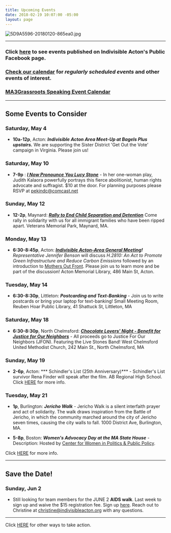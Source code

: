 ```yaml
---
title: Upcoming Events
date: 2018-02-19 10:07:00 -05:00
layout: page
---
```


![5D9A5596-20180120-865ea0.jpg](/uploads/5D9A5596-20180120-865ea0.jpg)

---

### Click [here](https://www.facebook.com/pg/IndivisibleActon/events/?ref=page_internal) to see events published on Indivisible Acton's Public Facebook page.

### [Check our calendar](http://www.indivisibleacton.org/calendar.html) for *regularly scheduled events* and other events of interest.

### [MA3Grassroots Speaking Event Calendar](https://www.ma3grassroots.com/event-calendar)

---

## Some Events to Consider

### Saturday, May 4

* **10a-12p**, Acton:  ***Indivisible Acton Area Meet-Up at Bagels Plus upstairs.*** We are supporting the Sister District 'Get Out the Vote' campaign in Virginia. Please join us!   

### Saturday, May 10

* **7-9p** : ***[I Now Pronounce You Lucy Stone](https://drive.google.com/file/d/1W70va_6WJdY_4SNrGeVKyAFqzDCxtSDD/view)*** - In her one-woman play, Judith Kalaora powerfully portrays this fierce abolitionist, human rights advocate and suffragist.  $10 at the door. For planning purposes please RSVP at pekindc@comcast.net  

### Sunday, May 12

* **12-2p**, Maynard: ***[Rally to End Child Separation and Detention](https://mothersdayrally.com)*** Come rally in solidarity with us for all immigrant families who have been ripped apart.  Veterans Memorial Park, Maynard, MA.  

### Monday, May 13

* **6:30-8:45p**, Acton: ***[Indivisible Acton-Area General Meeting](https://docs.google.com/document/d/1-9GxuTCYZmSotPPzStLssoH6AjZdbccoMfSlanplVd8/view)!***  *Representative Jennifer Benson* will discuss *H.2810: An Act to Promote Green Infrastructure and Reduce Carbon Emissions* followed by an introduction to [Mothers Out Front](https://www.mothersoutfront.org/?fbclid=IwAR0yTe_rdWP0yS8r20O6gqxQf_OnRzXBp1LepfxOitRljVrdEy6bbK1F6Y4).  Please join us to learn more and be part of the discussion! Acton Memorial Library, 486 Main St, Acton.

### Tuesday, May 14

* **6:30-8:30p**, Littleton: ***Postcarding and Text-Banking*** - Join us to write postcards or bring your laptop for text-banking!  Small Meeting Room, Reuben Hoar Public Library, 41 Shattuck St, Littleton, MA  

### Saturday, May 18

* **6:30-8:30p**, North Chelmsford: ***[Chocolate Lovers' Night - Benefit for Justice for Our Neighbors](http://www.wcumc.us/ChocolateLoversNight)*** - All proceeds go to Justice For Our Neighbors (JFON).  Featuring the Live Stones Band!
West Chelmsford United Methodist Church, 242 Main St., North Chelmsford, MA

### Sunday, May 19

* **2-6p**, Acton: *** Schindler's List (25th Anniversary)*** - Schindler's List survivor Rena Finder will speak after the film.  AB Regional High School.  Click [HERE](https://www.bethelohim.org/event/schindlers_list) for more info.


### Tuesday, May 21

* **1p**, Burlington: ***Jericho Walk*** - Jericho Walk is a silent interfaith prayer and act of solidarity. The walk draws inspiration from the Battle of Jericho, in which the community marched around the city of Jericho seven times, causing the city walls to fall.  1000 District Ave, Burlington, MA.

* **5-8p**, Boston:  ***Women's Advocacy Day at the MA State House*** - Description: Hosted by [Center for Women in Politics & Public Policy](https://www.facebook.com/cwppp/?eid=ARAm37TO5bfy_EueCNG-sL88fQPRsF0fSLW41nit_tmjXNys3oDgOEoWUs7EuwwJ5FyFu0Ig2m4G1LiK).  

Click [HERE](https://www.facebook.com/events/2808716699352519/) for more info.

---

## Save the Date!


### Sunday, Jun 2

* Still looking for team members for the JUNE 2 **AIDS walk**. Last week to sign up and waive the $15 registration fee. Sign up [here](https://u1584542.ct.sendgrid.net/mpss/c/JwE/ni0YAA/t.2p9/PM14XI-8RKWdFnI7JcP-Yw/h5/Vk58CdpjXfDev4xd8DLn5a4A180qbcUQ2TMObz0vy-2BAmq-2FHpfNxqR0YJsMg44xPyeJZpTD3p-2Bhcu68Fl3cWXGkynS62hub2SDOT-2FOrHciIqMkmQEXxe7ucF85HeIyLqzLZNImbkr0G-2Fym9uRH4Q6SSp70YwJsXkfyqUQBZSr23k0OHv7xd41vNI79E5ToZWaszCpSpUsNYVKEIa0m7hNPS-2FHh6kOi1RLEIUVvgBUbIYy01aG3CL-2FjtGM5XT-2Bsk2Q-2B9I1gf-2FVK8ukZ32ZRfEfqzk2-2Bjhu1rubmbNf1HwAmXsBJ34NKOsZshnJZNV-2BF9JVlyfqK4wWwiY2lLKIXF2yoY5HesEMLQpz3LfZYw5-2BPmXohHJOHwLvlXUbCpUqXzayu6ei2mP1iCipiOnL2nA4YDNsIXr-2BiGApye-2FPstZYisGu0eUWGq6ByOzWdXdgSTRhzKh5GHi5qA-2FW5teKYqtc2w-3D-3D). Reach out to Christine at [christine@indivisibleacton.org](mailto:christine@indivisibleacton.org) with any questions.

---

Click [HERE](http://www.indivisibleacton.org/take-action.html) for other ways to take action.